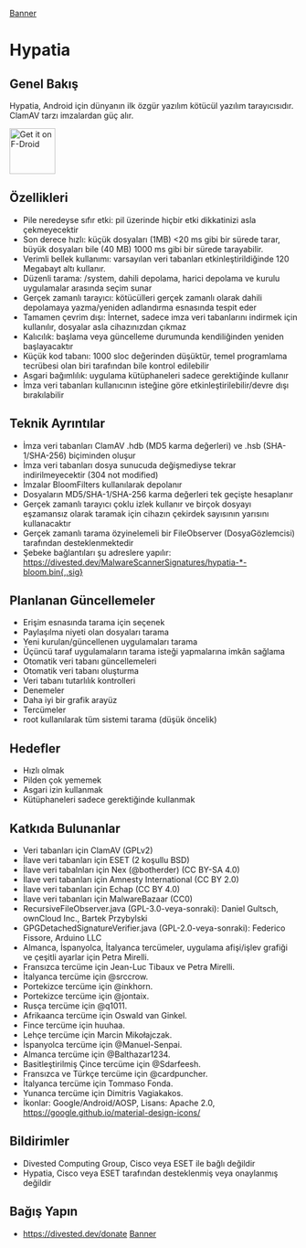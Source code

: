 [Banner](https://divestos.org/images/featureGraphics/Hypatia.png)

Hypatia
=======

Genel Bakış
--------
Hypatia, Android için dünyanın ilk özgür yazılım kötücül yazılım tarayıcısıdır. ClamAV tarzı imzalardan güç alır.

[<img src="https://fdroid.gitlab.io/artwork/badge/get-it-on.png"
     alt="Get it on F-Droid"
     height="80">](https://f-droid.org/packages/us.spotco.malwarescanner/)

Özellikleri
--------
- Pile neredeyse sıfır etki: pil üzerinde hiçbir etki dikkatinizi asla çekmeyecektir
- Son derece hızlı: küçük dosyaları (1MB) <20 ms gibi bir sürede tarar, büyük dosyaları bile (40 MB) 1000 ms gibi bir sürede tarayabilir.
- Verimli bellek kullanımı: varsayılan veri tabanları etkinleştirildiğinde 120 Megabayt altı kullanır.
- Düzenli tarama: /system, dahili depolama, harici depolama ve kurulu uygulamalar arasında seçim sunar
- Gerçek zamanlı tarayıcı: kötücülleri gerçek zamanlı olarak dahili depolamaya yazma/yeniden adlandırma esnasında tespit eder
- Tamamen çevrim dışı: İnternet, sadece imza veri tabanlarını indirmek için kullanılır, dosyalar asla cihazınızdan çıkmaz
- Kalıcılık: başlama veya güncelleme durumunda kendiliğinden yeniden başlayacaktır
- Küçük kod tabanı: 1000 sloc değerinden düşüktür, temel programlama tecrübesi olan biri tarafından bile kontrol edilebilir
- Asgari bağımlılık: uygulama kütüphaneleri sadece gerektiğinde kullanır
- İmza veri tabanları kullanıcının isteğine göre etkinleştirilebilir/devre dışı bırakılabilir

Teknik Ayrıntılar
------------------
- İmza veri tabanları ClamAV .hdb (MD5 karma değerleri) ve .hsb (SHA-1/SHA-256) biçiminden oluşur
- İmza veri tabanları dosya sunucuda değişmediyse tekrar indirilmeyecektir (304 not modified)
- İmzalar BloomFilters kullanılarak depolanır
- Dosyaların MD5/SHA-1/SHA-256 karma değerleri tek geçişte hesaplanır
- Gerçek zamanlı tarayıcı çoklu izlek kullanır ve birçok dosyayı eşzamansız olarak taramak için cihazın çekirdek sayısının yarısını kullanacaktır
- Gerçek zamanlı tarama özyinelemeli bir FileObserver (DosyaGözlemcisi) tarafından desteklenmektedir
- Şebeke bağlantıları şu adreslere yapılır: https://divested.dev/MalwareScannerSignatures/hypatia-*-bloom.bin{,.sig}

Planlanan Güncellemeler
----------------
- Erişim esnasında tarama için seçenek
- Paylaşılma niyeti olan dosyaları tarama
- Yeni kurulan/güncellenen uygulamaları tarama
- Üçüncü taraf uygulamaların tarama isteği yapmalarına imkân sağlama
- Otomatik veri tabanı güncellemeleri
- Otomatik veri tabanı oluşturma
- Veri tabanı tutarlılık kontrolleri
- Denemeler
- Daha iyi bir grafik arayüz
- Tercümeler
- root kullanılarak tüm sistemi tarama (düşük öncelik)

Hedefler
-----
- Hızlı olmak
- Pilden çok yememek
- Asgari izin kullanmak
- Kütüphaneleri sadece gerektiğinde kullanmak

Katkıda Bulunanlar
-------
- Veri tabanları için ClamAV (GPLv2)
- İlave veri tabanları için ESET (2 koşullu BSD)
- İlave veri tabalnları için Nex (@botherder) (CC BY-SA 4.0)
- İlave veri tabanları için Amnesty International (CC BY 2.0)
- İlave veri tabanları için Echap (CC BY 4.0)
- İlave veri tabanları için MalwareBazaar (CC0)
- RecursiveFileObserver.java (GPL-3.0-veya-sonraki): Daniel Gultsch, ownCloud Inc., Bartek Przybylski
- GPGDetachedSignatureVerifier.java (GPL-2.0-veya-sonraki): Federico Fissore, Arduino LLC
- Almanca, İspanyolca, İtalyanca tercümeler, uygulama afişi/işlev grafiği ve çeşitli ayarlar için Petra Mirelli.
- Fransızca tercüme için Jean-Luc Tibaux ve Petra Mirelli.
- İtalyanca tercüme için @srccrow.
- Portekizce tercüme için @inkhorn.
- Portekizce tercüme için @jontaix.
- Rusça tercüme için @q1011.
- Afrikaanca tercüme için Oswald van Ginkel.
- Fince tercüme için huuhaa.
- Lehçe tercüme için Marcin Mikołajczak.
- İspanyolca tercüme için @Manuel-Senpai.
- Almanca tercüme için @Balthazar1234.
- Basitleştirilmiş Çince tercüme için @Sdarfeesh.
- Fransızca ve Türkçe tercüme için @cardpuncher.
- İtalyanca tercüme için Tommaso Fonda.
- Yunanca tercüme için Dimitris Vagiakakos.
- İkonlar: Google/Android/AOSP, Lisans: Apache 2.0, https://google.github.io/material-design-icons/

Bildirimler
-------
- Divested Computing Group, Cisco veya ESET ile bağlı değildir
- Hypatia, Cisco veya ESET tarafından desteklenmiş veya onaylanmış değildir

Bağış Yapın
-------
- https://divested.dev/donate
[Banner](https://divestos.org/images/featureGraphics/Hypatia.png)



